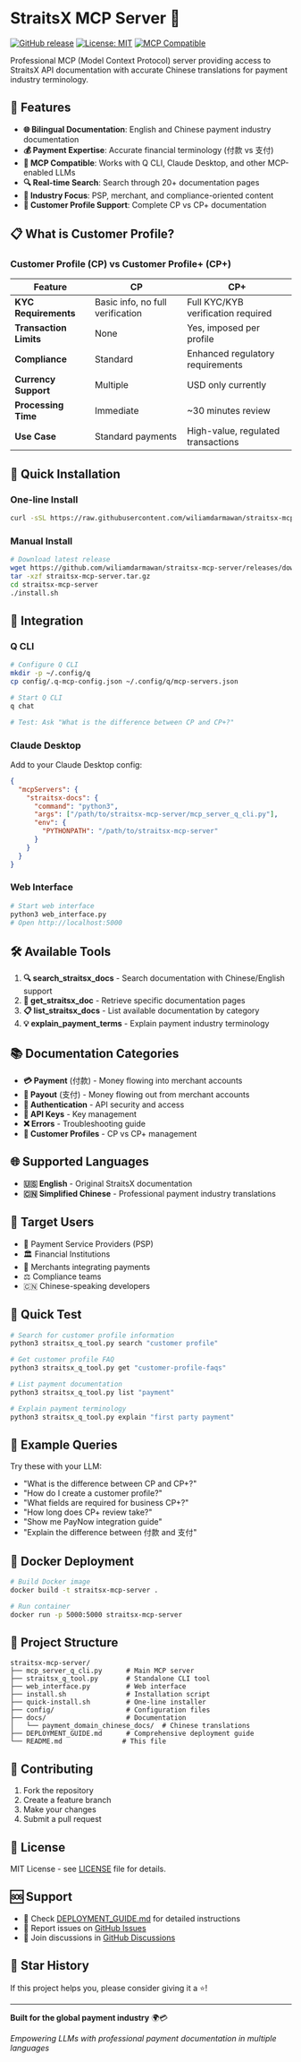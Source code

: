 # StraitsX MCP Server 🚀

[![GitHub release](https://img.shields.io/github/release/wiliamdarmawan/straitsx-mcp-server.svg)](https://github.com/wiliamdarmawan/straitsx-mcp-server/releases)
[![License: MIT](https://img.shields.io/badge/License-MIT-yellow.svg)](https://opensource.org/licenses/MIT)
[![MCP Compatible](https://img.shields.io/badge/MCP-Compatible-blue.svg)](https://modelcontextprotocol.io/)

Professional MCP (Model Context Protocol) server providing access to StraitsX API documentation with accurate Chinese translations for payment industry terminology.

## 🎯 Features

- **🌐 Bilingual Documentation**: English and Chinese payment industry documentation
- **💰 Payment Expertise**: Accurate financial terminology (付款 vs 支付)
- **🤖 MCP Compatible**: Works with Q CLI, Claude Desktop, and other MCP-enabled LLMs
- **🔍 Real-time Search**: Search through 20+ documentation pages
- **🏢 Industry Focus**: PSP, merchant, and compliance-oriented content
- **👥 Customer Profile Support**: Complete CP vs CP+ documentation

## 📋 What is Customer Profile?

### Customer Profile (CP) vs Customer Profile+ (CP+)

| Feature | CP | CP+ |
|---------|----|----|
| **KYC Requirements** | Basic info, no full verification | Full KYC/KYB verification required |
| **Transaction Limits** | None | Yes, imposed per profile |
| **Compliance** | Standard | Enhanced regulatory requirements |
| **Currency Support** | Multiple | USD only currently |
| **Processing Time** | Immediate | ~30 minutes review |
| **Use Case** | Standard payments | High-value, regulated transactions |

## 🚀 Quick Installation

### One-line Install
```bash
curl -sSL https://raw.githubusercontent.com/wiliamdarmawan/straitsx-mcp-server/main/quick-install.sh | bash
```

### Manual Install
```bash
# Download latest release
wget https://github.com/wiliamdarmawan/straitsx-mcp-server/releases/download/v1.0.0/straitsx-mcp-server.tar.gz
tar -xzf straitsx-mcp-server.tar.gz
cd straitsx-mcp-server
./install.sh
```

## 🔧 Integration

### Q CLI
```bash
# Configure Q CLI
mkdir -p ~/.config/q
cp config/.q-mcp-config.json ~/.config/q/mcp-servers.json

# Start Q CLI
q chat

# Test: Ask "What is the difference between CP and CP+?"
```

### Claude Desktop
Add to your Claude Desktop config:
```json
{
  "mcpServers": {
    "straitsx-docs": {
      "command": "python3",
      "args": ["/path/to/straitsx-mcp-server/mcp_server_q_cli.py"],
      "env": {
        "PYTHONPATH": "/path/to/straitsx-mcp-server"
      }
    }
  }
}
```

### Web Interface
```bash
# Start web interface
python3 web_interface.py
# Open http://localhost:5000
```

## 🛠️ Available Tools

1. **🔍 search_straitsx_docs** - Search documentation with Chinese/English support
2. **📄 get_straitsx_doc** - Retrieve specific documentation pages
3. **📋 list_straitsx_docs** - List available documentation by category
4. **💡 explain_payment_terms** - Explain payment industry terminology

## 📚 Documentation Categories

- **💳 Payment** (付款) - Money flowing into merchant accounts
- **💸 Payout** (支付) - Money flowing out from merchant accounts  
- **🔐 Authentication** - API security and access
- **🔑 API Keys** - Key management
- **❌ Errors** - Troubleshooting guide
- **👤 Customer Profiles** - CP vs CP+ management

## 🌐 Supported Languages

- **🇺🇸 English** - Original StraitsX documentation
- **🇨🇳 Simplified Chinese** - Professional payment industry translations

## 💼 Target Users

- 🏦 Payment Service Providers (PSP)
- 🏛️ Financial Institutions
- 🛒 Merchants integrating payments
- ⚖️ Compliance teams
- 🇨🇳 Chinese-speaking developers

## 🧪 Quick Test

```bash
# Search for customer profile information
python3 straitsx_q_tool.py search "customer profile"

# Get customer profile FAQ
python3 straitsx_q_tool.py get "customer-profile-faqs"

# List payment documentation
python3 straitsx_q_tool.py list "payment"

# Explain payment terminology
python3 straitsx_q_tool.py explain "first party payment"
```

## 📖 Example Queries

Try these with your LLM:
- "What is the difference between CP and CP+?"
- "How do I create a customer profile?"
- "What fields are required for business CP+?"
- "How long does CP+ review take?"
- "Show me PayNow integration guide"
- "Explain the difference between 付款 and 支付"

## 🐳 Docker Deployment

```bash
# Build Docker image
docker build -t straitsx-mcp-server .

# Run container
docker run -p 5000:5000 straitsx-mcp-server
```

## 📁 Project Structure

```
straitsx-mcp-server/
├── mcp_server_q_cli.py      # Main MCP server
├── straitsx_q_tool.py       # Standalone CLI tool
├── web_interface.py         # Web interface
├── install.sh               # Installation script
├── quick-install.sh         # One-line installer
├── config/                  # Configuration files
├── docs/                    # Documentation
│   └── payment_domain_chinese_docs/  # Chinese translations
├── DEPLOYMENT_GUIDE.md      # Comprehensive deployment guide
└── README.md               # This file
```

## 🤝 Contributing

1. Fork the repository
2. Create a feature branch
3. Make your changes
4. Submit a pull request

## 📄 License

MIT License - see [LICENSE](LICENSE) file for details.

## 🆘 Support

- 📖 Check [DEPLOYMENT_GUIDE.md](DEPLOYMENT_GUIDE.md) for detailed instructions
- 🐛 Report issues on [GitHub Issues](https://github.com/wiliamdarmawan/straitsx-mcp-server/issues)
- 💬 Join discussions in [GitHub Discussions](https://github.com/wiliamdarmawan/straitsx-mcp-server/discussions)

## 🌟 Star History

If this project helps you, please consider giving it a ⭐!

---

**Built for the global payment industry** 🌍💳

*Empowering LLMs with professional payment documentation in multiple languages*
